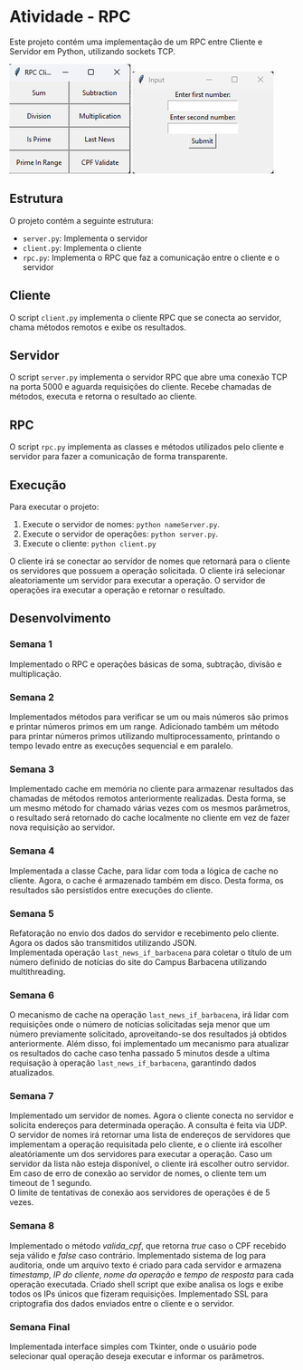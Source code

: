 # Atividade - RPC

Este projeto contém uma implementação de um RPC entre Cliente e Servidor em Python, utilizando sockets TCP.

![Soma](sum.png)
![Interface RPC](main.png)

## Estrutura

O projeto contém a seguinte estrutura:

- `server.py`: Implementa o servidor
- `client.py`: Implementa o cliente
- `rpc.py`: Implementa o RPC que faz a comunicação entre o cliente e o servidor

## Cliente

O script `client.py` implementa o cliente RPC que se conecta ao servidor, chama métodos remotos e exibe os resultados.

## Servidor

O script `server.py` implementa o servidor RPC que abre uma conexão TCP na porta 5000 e aguarda requisições do cliente. Recebe chamadas de métodos, executa  e retorna o resultado ao cliente.

## RPC

O script `rpc.py` implementa as classes e métodos utilizados pelo cliente e servidor para fazer a comunicação de forma transparente.

## Execução

Para executar o projeto:

1. Execute o servidor de nomes: `python nameServer.py`.
2. Execute o servidor de operações: `python server.py`.
3. Execute o cliente: `python client.py`

O cliente irá se conectar ao servidor de nomes que retornará para o cliente os servidores que possuem a operação solicitada.
O cliente irá selecionar aleatoriamente um servidor para executar a operação.
O servidor de operações ira executar a operação e retornar o resultado.

## Desenvolvimento

### Semana 1

Implementado o RPC e operações básicas de soma, subtração, divisão e multiplicação.

### Semana 2

Implementados métodos para verificar se um ou mais números são primos e printar números primos em um range.
Adicionado também um método para printar números primos utilizando multiprocessamento, printando o tempo levado entre as execuções sequencial e em paralelo.

### Semana 3

Implementado cache em memória no cliente para armazenar resultados das chamadas de métodos remotos anteriormente realizadas. Desta forma, se um mesmo método for chamado várias vezes com os mesmos parâmetros, o resultado será retornado do cache localmente no cliente em vez de fazer nova requisição ao servidor.

### Semana 4

Implementada a classe Cache, para lidar com toda a lógica de cache no cliente. Agora, o cache é armazenado também em disco. Desta forma, os resultados são persistidos entre execuções do cliente.

### Semana 5

Refatoração no envio dos dados do servidor e recebimento pelo cliente. Agora os dados são transmitidos utilizando JSON.  
Implementada operação `last_news_if_barbacena` para coletar o título de um número definido de notícias do site do Campus Barbacena utilizando multithreading.

### Semana 6

O mecanismo de cache na operação `last_news_if_barbacena`, irá lidar com requisições onde o número de notícias solicitadas seja menor que um número previamente solicitado, aproveitando-se dos resultados já obtidos anteriormente. Além disso, foi implementado um mecanismo para atualizar os resultados do cache caso tenha passado 5 minutos desde a ultima requisação à operação `last_news_if_barbacena`, garantindo dados atualizados.

### Semana 7

Implementado um servidor de nomes. Agora o cliente conecta no servidor e solicita endereços para determinada operação. A consulta é feita via UDP.  
O servidor de nomes irá retornar uma lista de endereços de servidores que implementam a operação requisitada pelo cliente, e o cliente irá escolher aleatóriamente um dos servidores para executar a operação. Caso um servidor da lista não esteja disponível, o cliente irá escolher outro servidor.  
Em caso de erro de conexão ao servidor de nomes, o cliente tem um timeout de 1 segundo.  
O limite de tentativas de conexão aos servidores de operações é de 5 vezes.

### Semana 8

Implementado o método *valida_cpf*, que retorna *true* caso o CPF recebido seja válido e *false* caso contrário.
Implementado sistema de log para auditoria, onde um arquivo texto é criado para cada servidor e armazena *timestamp*, *IP do cliente*, *nome da operação* e *tempo de resposta* para cada operação executada.
Criado shell script que exibe analisa os logs e exibe todos os IPs únicos que fizeram requisições.
Implementado SSL para criptografia dos dados enviados entre o cliente e o servidor.

### Semana Final

Implementada interface simples com Tkinter, onde o usuário pode selecionar qual operação deseja executar e informar os parâmetros.
